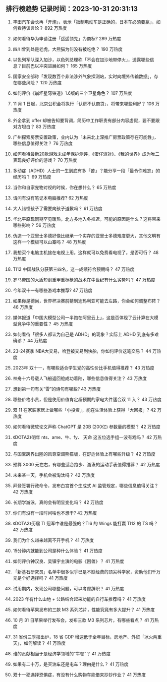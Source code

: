 
## 排行榜趋势 记录时间：2023-10-31 20:31:13
  
  1. 丰田汽车会长再「开炮」，表示「抵制电动车是正确的，日本车必须要赢」，如何看待该言论？ 892 万热度
    
  2. 如何看待华为申请注册「遥遥领先」为商标? 289 万热度
    
  3. 四川曾到处是老虎，大熊猫为何没有被吃绝？ 190 万热度
    
  4. 以色列军队深入加沙，以色列总理称「不会在加沙地带停火」，透露哪些信息？目前巴以冲突进展如何？ 165 万热度
    
  5. 国家安全部称「发现数百个非法涉外气象探测站，实时向境外传输数据」，存在哪些风险？ 120 万热度
    
  6. 如何评价《崩坏星穹铁道》1.6版的三个卫星角色？ 107 万热度
    
  7. 11 月 1 日起，北京公积金将执行「认房不认商贷」，将带来哪些利好？ 106 万热度
    
  8. 外企拿到 offer 却被告知要背调，简历中工作职责有部分内容虚假，要不要跟对方坦白？ 83 万热度
    
  9. 广州探索房票安置政策，业内认为「未来北上深推广房票政策存在可能性」，哪些信息值得关注？ 76 万热度
    
  10. 如何看待最新20款游戏未成年保护测评，《蛋仔派对》、《我的世界》成为唯二表现良好评价的游戏？ 70 万热度
    
  11. 多动症（ADHD）人士的一生到底有多「苦」？能分享一段「最令你难忘」的经历吗？ 69 万热度
    
  12. 当你和自家宠物对视的时候，你在想什么？ 65 万热度
    
  13. 请问有没有笔记本电脑推荐? 62 万热度
    
  14. 大人错怪孩子了需要向孩子道歉吗？ 61 万热度
    
  15. 华北平原现同期罕见暖热，北方多地入冬推迟，可能的原因是什么？这将带来哪些影响？ 56 万热度
    
  16. 伪造一个亚里士多德好像比继承一个实存的亚里士多德难度更大，其他文明有这样一个模板可以山寨吗？ 48 万热度
    
  17. 我想买个电脑主机接在电视上用，这样就可以免费看电视了，是否可行？ 48 万热度
    
  18. TI12 中国战队分获第三四名，这一成绩符合预期吗？ 47 万热度
    
  19. 罗马帝国的大盾短剑重甲重标枪的战术在中世纪有什么劣势吗？ 47 万热度
    
  20. 今年双十一有哪些游戏本推荐? 47 万热度
    
  21. 如果你是德尚，世界杯决赛前猜到迪玛利亚可能去左路，你会如何调整布阵？ 46 万热度
    
  22. 媒体报道「中国大模型公司一半跑在阿里云上」，这是否体现了云计算在大模型竞争中的重要性？ 45 万热度
    
  23. 如何看待「很多人都认为自己是 ADHD」的现象？实际上 ADHD 到底有多难确诊？ 44 万热度
    
  24. 23-24赛季 NBA大交易，哈登被交易到快船，你如何评价这笔交易？ 44 万热度
    
  25. 2023年 双十一，有哪些适合学生党的高性价比手机值得推荐？ 43 万热度
    
  26. 神舟十六号载人飞船返回舱成功着陆，哪些信息值得关注？ 43 万热度
    
  27. 想到第一句有关“雪”的诗句有哪些? 43 万热度
    
  28. 哪些价格小贵，但是使用价值肯定超预期的家电大件适合双 11 入？ 43 万热度
    
  29. 双 11 在家装家居上做哪些「小投资」，能在生活体验上获得「大回报」? 42 万热度
    
  30. 如何看待微软论文声称 ChatGPT 是 20B (200亿) 参数量的模型？ 42 万热度
    
  31. 《DOTA2》明年 nts、ame、牛、fy、 天命 这五位选手组一波有戏吗？ 42 万热度
    
  32. 与国宝跨界出圈的风尊空调熊猫版，在舒适体验上有哪些升级？ 42 万热度
    
  33. 预算 3000 元左右，有哪些适合跑步、游泳的运动手表值得推荐？ 42 万热度
    
  34. 未来某一天，手机会被淘汰吗？ 42 万热度
    
  35. 拜登签署行政命令，发布白宫首个生成式 AI 监管规定，哪些信息值得关注？ 42 万热度
    
  36. 长期学游泳，真的会有明显变化吗？ 42 万热度
    
  37. 你们有没有一段时间啥也不想干? 42 万热度
    
  38. 《DOTA2》历届 TI 冠军中谁是最强的？TI6 的 Wings 能打赢 TI12 的 TS 吗？ 42 万热度
    
  39. 我们为什么越来越离不开手机？ 41 万热度
    
  40. 15分钟内就能到公司是种什么体验？ 41 万热度
    
  41. 如何评价钟汉良、吴镇宇主演的电影《困兽》？ 41 万热度
    
  42. 「新基石研究员」名单中很多似乎已是不缺经费的顶尖科学家，资助他们千万元是个好选择吗？ 41 万热度
    
  43. 试用期内，发现公司哪些问题，可以考虑辞职？ 41 万热度
    
  44. 2023 年有什么山地 + 公路结合起来功能的自行车推荐吗？ 41 万热度
    
  45. 如何看待苹果发布的三款 M3 系列芯片，性能究竟有多大提升？ 41 万热度
    
  46. 10 月 31 日苹果举行发布会，发布三款 M3 系列芯片，有哪些看点？ 41 万热度
    
  47. 31 省份三季报出炉，18 省 GDP 增速低于全年目标，房地产、外贸「冰火两重天」，如何解读？ 41 万热度
    
  48. 谁的贡献相当于是经济学领域的“牛顿”？ 41 万热度
    
  49. 如果有二十万，是买油车还是电车？理由是什么？ 41 万热度
    
  50. 双十一犯选择恐惧症，有没有什么购物车能借来抄抄作业？ 41 万热度
    